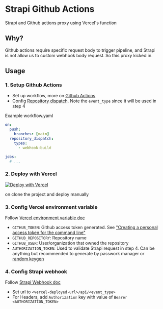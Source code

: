 # Strapi Github Actions

Strapi and Github actions proxy using Vercel's function

## Why?

Github actions require specific request body to trigger pipeline, and Strapi is not allow us to custom webhook body request. So this proxy kicked in.

## Usage

### 1. Setup Github Actions

- Set up workflow, more on [Github Actions](https://docs.github.com/en/free-pro-team@latest/actions/quickstart)
- Config [Repository dispatch](https://docs.github.com/en/free-pro-team@latest/actions/reference/events-that-trigger-workflows#repository_dispatch). Note the `event_type` since it will be used in step 4

Example workflow.yaml

```yaml
on:
  push:
    branches: [main]
  repository_dispatch:
    types:
      - webhook-build

jobs:
  # ...
```

### 2. Deploy with Vercel

[![Deploy with Vercel](https://vercel.com/button)](https://vercel.com/new/project?template=https://github.com/Th1nkK1D/strapi-github-actions)

on clone the project and deploy manually

### 3. Config Vercel environment variable

Follow [Vercel environment variable doc](https://vercel.com/docs/environment-variables)

- `GITHUB_TOKEN`: Github access token generated. See ["Creating a personal access token for the command line"](https://help.github.com/articles/creating-a-personal-access-token-for-the-command-line)
- `GITHUB_REPOSITORY`: Repository name
- `GITHUB_USER`: User/organization that owned the repository
- `AUTHORIZATION_TOKEN`: Used to validate Strapi request in step 4. Can be anything but recommended to generate by passwork manager or [random keygen](https://randomkeygen.com/)

### 4. Config Strapi webhook

Follow [Strapi Webhook doc](https://strapi.io/documentation/developer-docs/latest/concepts/webhooks.html)

- Set url to `<vercel-deployed-url>/api/<event_type>`
- For Headers, add `Authorization` key with value of `Bearer <AUTHORIZATION_TOKEN>`

